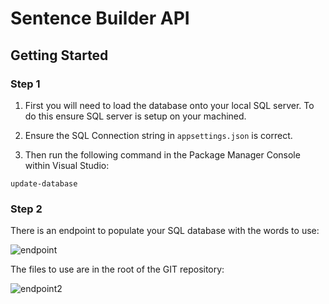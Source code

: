 # Sentence Builder API

## Getting Started

### Step 1
1. First you will need to load the database onto your local SQL server. To do this ensure SQL server is setup on your machined.

2. Ensure the SQL Connection string in `appsettings.json` is correct.

3. Then run the following command in the Package Manager Console within Visual Studio:
```
update-database
```

### Step 2

There is an endpoint to populate your SQL database with the words to use:

![endpoint](https://user-images.githubusercontent.com/55981550/219966014-54bc11bd-825b-41c8-91d7-0fb11e0a40c0.png)

The files to use are in the root of the GIT repository:

![endpoint2](https://user-images.githubusercontent.com/55981550/219966078-bf369345-0a69-4a87-9f47-e1d6769d8bf6.png)

